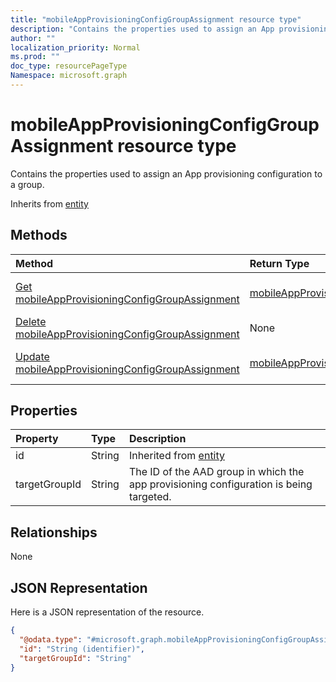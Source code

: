 ```yaml
---
title: "mobileAppProvisioningConfigGroupAssignment resource type"
description: "Contains the properties used to assign an App provisioning configuration to a group."
author: ""
localization_priority: Normal
ms.prod: ""
doc_type: resourcePageType
Namespace: microsoft.graph
---
```



# mobileAppProvisioningConfigGroupAssignment resource type

Contains the properties used to assign an App provisioning configuration to a group.


Inherits from [entity](../resources/entity.md)

## Methods
|Method|Return Type|Description|
|:---|:---|:---|
|[Get mobileAppProvisioningConfigGroupAssignment](../api/intune-apps-mobileappprovisioningconfiggroupassignment-get.md)|[mobileAppProvisioningConfigGroupAssignment](../resources/intune-apps-mobileAppProvisioningConfigGroupAssignment.md)|Read properties and relationships of the [mobileAppProvisioningConfigGroupAssignment](../resources/mobileappprovisioningconfiggroupassignment.md) object.|
|[Delete mobileAppProvisioningConfigGroupAssignment](../api/intune-apps-mobileappprovisioningconfiggroupassignment-delete.md)|None|Deletes a [mobileAppProvisioningConfigGroupAssignment](../resources/mobileappprovisioningconfiggroupassignment.md).|
|[Update mobileAppProvisioningConfigGroupAssignment](../api/intune-apps-mobileappprovisioningconfiggroupassignment-update.md)|[mobileAppProvisioningConfigGroupAssignment](../resources/intune-apps-mobileAppProvisioningConfigGroupAssignment.md)|Update the properties of a [mobileAppProvisioningConfigGroupAssignment](../resources/mobileappprovisioningconfiggroupassignment.md) object.|

## Properties
|Property|Type|Description|
|:---|:---|:---|
|id|String| Inherited from [entity](../resources/entity.md)|
|targetGroupId|String|The ID of the AAD group in which the app provisioning configuration is being targeted.|

## Relationships
None

## JSON Representation
Here is a JSON representation of the resource.
<!-- {
  "blockType": "resource",
  "keyProperty": "id",
  "@odata.type": "microsoft.graph.mobileAppProvisioningConfigGroupAssignment",
  "baseType": "microsoft.graph.entity",
  "openType": false
}
-->
``` json
{
  "@odata.type": "#microsoft.graph.mobileAppProvisioningConfigGroupAssignment",
  "id": "String (identifier)",
  "targetGroupId": "String"
}
```

